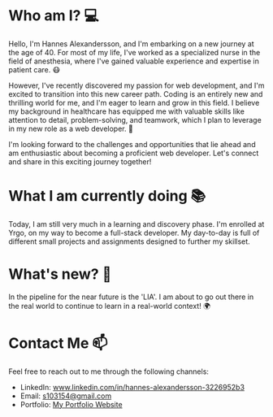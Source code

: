 # Who am I? 💻

Hello, I'm <link>Hannes Alexandersson</link>, and I'm embarking on a new journey at the age of 40. For most of my life, I've worked as a specialized nurse in the field of anesthesia, where I've gained valuable experience and expertise in patient care. 😷

However, I've recently discovered my passion for web development, and I'm excited to transition into this new career path. Coding is an entirely new and thrilling world for me, and I'm eager to learn and grow in this field. I believe my background in healthcare has equipped me with valuable skills like attention to detail, problem-solving, and teamwork, which I plan to leverage in my new role as a web developer. 🚀

I'm looking forward to the challenges and opportunities that lie ahead and am enthusiastic about becoming a proficient web developer. Let's connect and share in this exciting journey together!

# What I am currently doing 📚

Today, I am still very much in a learning and discovery phase. I'm enrolled at <link>Yrgo</link>, on my way to become a full-stack developer. My day-to-day is full of different small projects and assignments designed to further my skillset.

# What's new? 🌟

In the pipeline for the near future is the 'LIA'. I am about to go out there in the real world to continue to learn in a real-world context! 🌍


# Contact Me 📫

Feel free to reach out to me through the following channels:

- LinkedIn: [<link>www.linkedin.com/in/hannes-alexandersson-3226952b3</link>](https://www.linkedin.com/yourprofile)
- Email: <link>s103154@gmail.com</link>
- Portfolio: [<link>My Portfolio Website</link>](https://portfolio-new-eight-zeta.vercel.app/)
